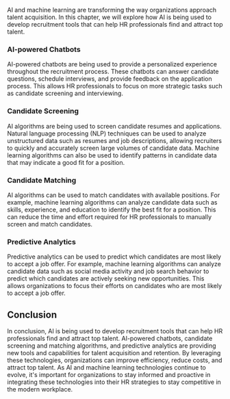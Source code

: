 



AI and machine learning are transforming the way organizations approach talent acquisition. In this chapter, we will explore how AI is being used to develop recruitment tools that can help HR professionals find and attract top talent.

### AI-powered Chatbots

AI-powered chatbots are being used to provide a personalized experience throughout the recruitment process. These chatbots can answer candidate questions, schedule interviews, and provide feedback on the application process. This allows HR professionals to focus on more strategic tasks such as candidate screening and interviewing.

### Candidate Screening

AI algorithms are being used to screen candidate resumes and applications. Natural language processing (NLP) techniques can be used to analyze unstructured data such as resumes and job descriptions, allowing recruiters to quickly and accurately screen large volumes of candidate data. Machine learning algorithms can also be used to identify patterns in candidate data that may indicate a good fit for a position.

### Candidate Matching

AI algorithms can be used to match candidates with available positions. For example, machine learning algorithms can analyze candidate data such as skills, experience, and education to identify the best fit for a position. This can reduce the time and effort required for HR professionals to manually screen and match candidates.

### Predictive Analytics

Predictive analytics can be used to predict which candidates are most likely to accept a job offer. For example, machine learning algorithms can analyze candidate data such as social media activity and job search behavior to predict which candidates are actively seeking new opportunities. This allows organizations to focus their efforts on candidates who are most likely to accept a job offer.

Conclusion
----------

In conclusion, AI is being used to develop recruitment tools that can help HR professionals find and attract top talent. AI-powered chatbots, candidate screening and matching algorithms, and predictive analytics are providing new tools and capabilities for talent acquisition and retention. By leveraging these technologies, organizations can improve efficiency, reduce costs, and attract top talent. As AI and machine learning technologies continue to evolve, it's important for organizations to stay informed and proactive in integrating these technologies into their HR strategies to stay competitive in the modern workplace.
